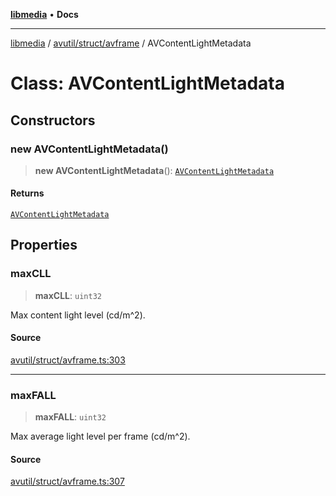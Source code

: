 [**libmedia**](../../../../README.md) • **Docs**

***

[libmedia](../../../../README.md) / [avutil/struct/avframe](../README.md) / AVContentLightMetadata

# Class: AVContentLightMetadata

## Constructors

### new AVContentLightMetadata()

> **new AVContentLightMetadata**(): [`AVContentLightMetadata`](AVContentLightMetadata.md)

#### Returns

[`AVContentLightMetadata`](AVContentLightMetadata.md)

## Properties

### maxCLL

> **maxCLL**: `uint32`

Max content light level (cd/m^2).

#### Source

[avutil/struct/avframe.ts:303](https://github.com/zhaohappy/libmedia/blob/b4bb608d2b1c00d036d73fc8d222b1a97be53694/src/avutil/struct/avframe.ts#L303)

***

### maxFALL

> **maxFALL**: `uint32`

Max average light level per frame (cd/m^2).

#### Source

[avutil/struct/avframe.ts:307](https://github.com/zhaohappy/libmedia/blob/b4bb608d2b1c00d036d73fc8d222b1a97be53694/src/avutil/struct/avframe.ts#L307)
